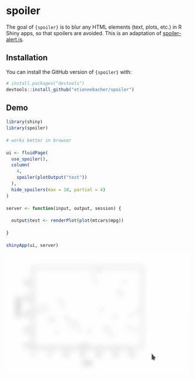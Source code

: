 
# spoiler


The goal of `{spoiler}` is to blur any HTML elements (text, plots, etc.) in R Shiny apps, so that spoilers are avoided. This is an adaptation of [spoiler-alert.js](https://github.com/joshbuddy/spoiler-alert).

## Installation

You can install the GitHub version of `{spoiler}` with:

``` r
# install.packages("devtools")
devtools::install_github("etiennebacher/spoiler")
```

## Demo

``` r
library(shiny)
library(spoiler)

# works better in browser

ui <- fluidPage(
  use_spoiler(),
  column(
    4,
    spoiler(plotOutput("test"))
  ),
  hide_spoilers(max = 10, partial = 4)
)

server <- function(input, output, session) {
  
  output$test <- renderPlot(plot(mtcars$mpg))
  
}

shinyApp(ui, server)
```

![](demo.gif)
